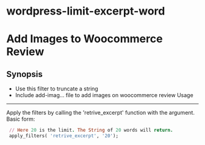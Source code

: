# wordpress-limit-excerpt-word
# Add Images to Woocommerce Review

## Synopsis
- Use this filter to truncate a string
- Include add-imag... file to add images on woocommerce review
Usage
-----
Apply the filters by calling the 'retrive_excerpt' function with the argument.
Basic form:

```ruby
 // Here 20 is the limit. The String of 20 words will return.
 apply_filters( 'retrive_excerpt', '20'); 
 
```

